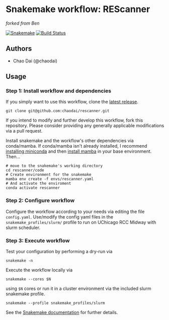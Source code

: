 # Snakemake workflow: REScanner

*forked from Ben*

[![Snakemake](https://img.shields.io/badge/snakemake-≥6.12.3-brightgreen.svg)](https://snakemake.bitbucket.io)
[![Build Status](https://travis-ci.org/snakemake-workflows/rescanner.svg?branch=master)](https://travis-ci.org/snakemake-workflows/rescanner)


## Authors

* Chao Dai (@chaodai)

## Usage

### Step 1: Install workflow and dependencies

If you simply want to use this workflow, clone the [latest release](https://github.com/bfairkun/rescanner).

    git clone git@github.com:chaodai/rescanner.git

If you intend to modify and further develop this workflow, fork this repository. Please consider providing any generally applicable modifications via a pull request.

Install snakemake and the workflow's other dependencies via conda/mamba. If conda/mamba isn't already installed, I recommend [installing miniconda](https://docs.conda.io/en/latest/miniconda.html) and then [install mamba](https://github.com/mamba-org/mamba) in your base environment. Then...

    # move to the snakemake's working directory
    cd rescanner/code
    # Create environment for the snakemake
    mamba env create -f envs/rescanner.yaml
    # And activate the enviroment
    conda activate rescanner

### Step 2: Configure workflow

Configure the workflow according to your needs via editing the file `config.yaml`. Use/modify the config yaml files in the `snakemake_profiles/slurm/` profile to run on UChicago RCC Midway with slurm scheduler.

### Step 3: Execute workflow

Test your configuration by performing a dry-run via

    snakemake -n

Execute the workflow locally via

    snakemake --cores $N

using `$N` cores or run it in a cluster environment via the included slurm snakemake profile.

    snakemake --profile snakemake_profiles/slurm

See the [Snakemake documentation](https://snakemake.readthedocs.io) for further details.
